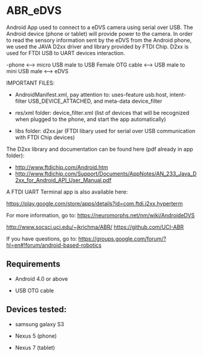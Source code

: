 ABR_eDVS
========

Android App used to connect to a eDVS camera using serial over USB. The Android device (phone or tablet) will provide power to the camera.
In order to read the sensory information sent by the eDVS from the Android phone, we used the JAVA D2xx driver and library provided by FTDI Chip. 
D2xx is used for FTDI USB to UART devices interaction.

-phone <--> micro USB male to USB Female OTG cable <--> USB male to mini USB male <--> eDVS


IMPORTANT FILES:

- AndroidManifest.xml, pay attention to: uses-feature usb.host, intent-filter USB_DEVICE_ATTACHED, and meta-data device_filter
      
- res/xml folder: device_filter.xml (list of devices that will be recognized when plugged to the phone, and start the app automatically)

- libs folder: d2xx.jar (FTDI libary used for serial over USB communication with FTDI Chip devices)


The D2xx library and documentation can be found here  (pdf already in app folder):

- http://www.ftdichip.com/Android.htm
- http://www.ftdichip.com/Support/Documents/AppNotes/AN_233_Java_D2xx_for_Android_API_User_Manual.pdf

A FTDI UART Terminal app is also available here:

 https://play.google.com/store/apps/details?id=com.ftdi.j2xx.hyperterm

For more information, go to:
https://neuromorphs.net/nm/wiki/AndroideDVS

http://www.socsci.uci.edu/~jkrichma/ABR/
https://github.com/UCI-ABR

If you have questions, go to:
https://groups.google.com/forum/?hl=en#!forum/android-based-robotics


Requirements
------------

- Android 4.0 or above

- USB OTG cable


Devices tested:
------------------

- samsung galaxy S3

- Nexus 5 (phone)

- Nexus 7 (tablet)

